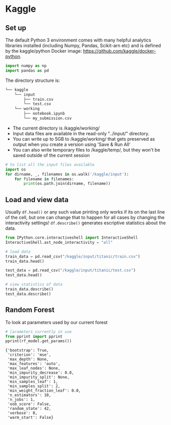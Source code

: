 # Kaggle


## Set up
The default Python 3 environment comes with many helpful analytics libraries installed (including Numpy, Pandas, Scikit-arn etc) and is defined by the kaggle/python Docker image: https://github.com/kaggle/docker-python.

```python
import numpy as np 
import pandas as pd
```

The directory structure is:
```bash
└── kaggle
    └── input
        ├── train.csv
        └── test.csv
    └── working
        ├── notebook.ipynb
        └── my_submission.csv
```
* The current directory is /kaggle/working/
* Input data files are available in the read-only "../input/" directory.
* You can write up to 5GB to /kaggle/working/ that gets preserved as output when you create a version using 'Save & Run All'
* You can also write temporary files to /kaggle/temp/, but they won't be saved outside of the current session
 
```python
# to list all the input files available
import os
for dirname, _, filenames in os.walk('/kaggle/input'):
    for filename in filenames:
        print(os.path.join(dirname, filename))
```



## Load and view data
Usually ```df.head()``` or any such value printing only works if its on the last line of the cell, but one can change that to happen for all cases by changing the  interactivity settings! ```df.describe()``` generates escriptive statistics about the data.

```python
from IPython.core.interactiveshell import InteractiveShell
InteractiveShell.ast_node_interactivity = "all"

# load data
train_data = pd.read_csv("/kaggle/input/titanic/train.csv")
train_data.head()

test_data = pd.read_csv("/kaggle/input/titanic/test.csv")
test_data.head()

# view statistics of data
train_data.describe()
test_data.describe()
```



## Random Forest

To look at parameters used by our current forest
```python
# [arameters currently in use
from pprint import pprint
pprint(rf_model.get_params())
```
```
{'bootstrap': True,
 'criterion': 'mse',
 'max_depth': None,
 'max_features': 'auto',
 'max_leaf_nodes': None,
 'min_impurity_decrease': 0.0,
 'min_impurity_split': None,
 'min_samples_leaf': 1,
 'min_samples_split': 2,
 'min_weight_fraction_leaf': 0.0,
 'n_estimators': 10,
 'n_jobs': 1,
 'oob_score': False,
 'random_state': 42,
 'verbose': 0,
 'warm_start': False}
```

